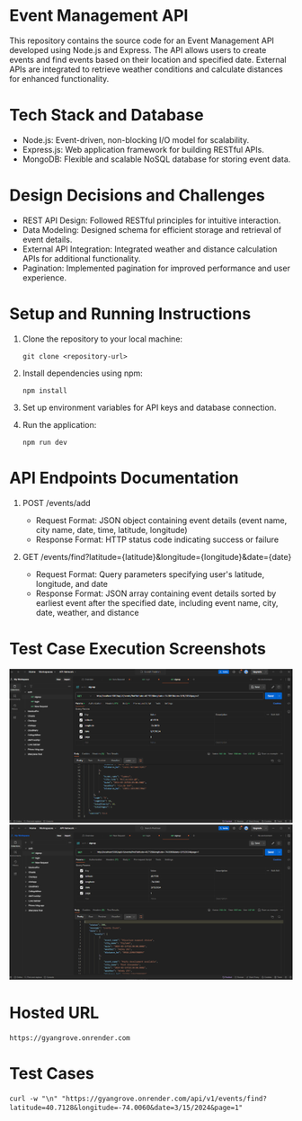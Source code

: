 ﻿# Event Management API

This repository contains the source code for an Event Management API developed using Node.js and Express. The API allows users to create events and find events based on their location and specified date. External APIs are integrated to retrieve weather conditions and calculate distances for enhanced functionality.

# Tech Stack and Database

- Node.js: Event-driven, non-blocking I/O model for scalability.
- Express.js: Web application framework for building RESTful APIs.
- MongoDB: Flexible and scalable NoSQL database for storing event data.

# Design Decisions and Challenges

- REST API Design: Followed RESTful principles for intuitive interaction.
- Data Modeling: Designed schema for efficient storage and retrieval of event details.
- External API Integration: Integrated weather and distance calculation APIs for additional functionality.
- Pagination: Implemented pagination for improved performance and user experience.

# Setup and Running Instructions

1. Clone the repository to your local machine:

   ```
   git clone <repository-url>

   ```

2. Install dependencies using npm:

   ```
   npm install

   ```

3. Set up environment variables for API keys and database connection.
4. Run the application:

   ```
   npm run dev

   ```

# API Endpoints Documentation

1. POST /events/add

   - Request Format: JSON object containing event details (event name, city name, date, time, latitude, longitude)
   - Response Format: HTTP status code indicating success or failure

2. GET /events/find?latitude={latitude}&longitude={longitude}&date={date}

   - Request Format: Query parameters specifying user's latitude, longitude, and date
   - Response Format: JSON array containing event details sorted by earliest event after the specified date, including event name, city, date, weather, and distance

# Test Case Execution Screenshots

![alt text](image.png)
![alt text](screenshot1.png)

# Hosted URL

```
https://gyangrove.onrender.com

```

# Test Cases

```
curl -w "\n" "https://gyangrove.onrender.com/api/v1/events/find?latitude=40.7128&longitude=-74.0060&date=3/15/2024&page=1"

```
